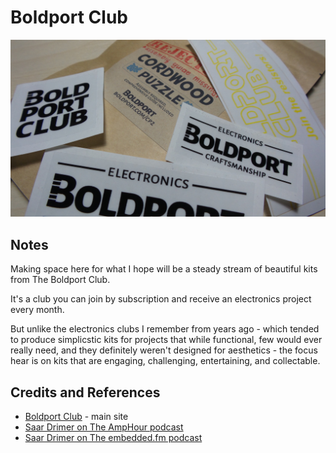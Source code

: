 # Boldport Club

![The Build](./assets/BoldportClub_build.jpg?raw=true)

## Notes

Making space here for what I hope will be a steady stream of beautiful kits from The Boldport Club.

It's a club you can join by subscription and receive an electronics project every month.

But unlike the electronics clubs I remember from years ago - which tended to produce simplicstic kits
for projects that while functional, few would ever really need, and they definitely weren't designed for aesthetics - the focus hear is on kits that are
engaging, challenging, entertaining, and collectable.

## Credits and References
* [Boldport Club](http://www.boldport.club/) - main site
* [Saar Drimer on The AmpHour podcast](http://www.theamphour.com/286-an-interview-with-saar-drimer/)
* [Saar Drimer on The embedded.fm podcast](http://embedded.fm/episodes/171)
